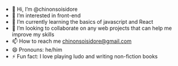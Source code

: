 - 👋 Hi, I’m @chinonsoisidore
- 👀 I’m interested in front-end
- 🌱 I’m currently learning the basics of javascript and React
- 💞️ I’m looking to collaborate on any web projects that can help me improve my skills
- 📫 How to reach me chinonsoisidore@gmail.com
- 😄 Pronouns: he/him
- ⚡ Fun fact: I love playing ludo and writing non-fiction books 

<!---
chinonsoisidore/chinonsoisidore is a ✨ special ✨ repository because its `README.md` (this file) appears on your GitHub profile.
You can click the Preview link to take a look at your changes.
--->
